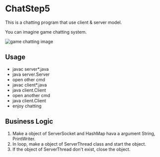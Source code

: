 ChatStep5
===

This is a chatting program that use client & server model.

You can imagine game chatting system.

![game chatting image](http://cdn.gamemeca.com/gmdata/0000/222/023/2011_0407_heba_guide_chat_ss1_fix.jpg)

Usage
---

* javac server\*.java
* java server.Server
* open other cmd
* javac client\*.java
* java client.Client
* open another cmd
* java client.Client
* enjoy chatting

Business Logic
---

1. Make a object of ServerSocket and HashMap hava a argument String, PrintWriter.
2. In loop, make a object of ServerThread class and start the object.
3. If the object of ServerThread don't exist, close the object.


